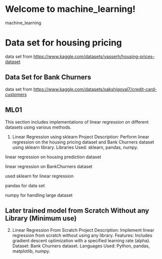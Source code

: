 # Welcome to machine_learning!

machine_learning


# Data set for housing pricing

data set from https://www.kaggle.com/datasets/yasserh/housing-prices-dataset

## Data Set for Bank Churners

data set from https://www.kaggle.com/datasets/sakshigoyal7/credit-card-customers

## **ML01**

This section includes implementations of linear regression on different datasets using various methods.

1. Linear Regression using sklearn
Project Description: Perform linear regression on the housing pricing dataset and Bank Churners dataset using sklearn library.
Libraries Used: sklearn, pandas, numpy.

linear regression on housing prediction dataset

linear regression on BankChurners dataset

used sklearn for linear regression

pandas for data set

numpy for handling large dataset

## Later trained model from Scratch Without any Library (Minimum use)

2. Linear Regression From Scratch
Project Description: Implement linear regression from scratch without using any library.
Features: Includes gradient descent optimization with a specified learning rate (alpha).
Dataset: Bank Churners dataset.
Languages Used: Python, pandas, matplotlib, numpy.

